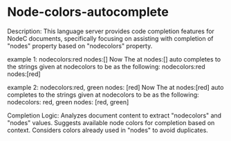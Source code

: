 # Node-colors-autocomplete
Description:
This language server provides code completion features for NodeC documents, specifically focusing on assisting with completion of "nodes" property based on "nodecolors" property.

example 1:
nodecolors:red
nodes:[]
Now The at nodes:[] auto completes to the strings given at nodecolors to be as the following:
nodecolors:red
nodes:[red]

example 2:
nodecolors:red, green
nodes: [red]
Now The at nodes:[red] auto completes to the strings given at nodecolors to be as the following:
nodecolors: red, green
nodes: [red, green]

Completion Logic:
Analyzes document content to extract "nodecolors" and "nodes" values.
Suggests available node colors for completion based on context.
Considers colors already used in "nodes" to avoid duplicates.

